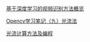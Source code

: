 [基于深度学习的视频识别方法概览](http://blog.csdn.net/relar/article/details/51926078)

[Opencv学习笔记（九）光流法](http://blog.csdn.net/crzy_sparrow/article/details/7407604)

[光流计算方法及编程](http://blog.csdn.net/shengzhuzhu/article/details/7450705)